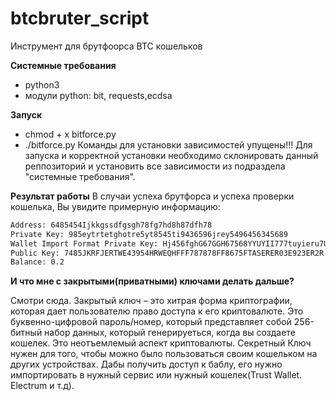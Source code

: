 # btcbruter_script
Инструмент для брутфоорса BTC кошельков

**Системные требования**
- python3
- модули python: bit, requests,ecdsa

**Запуск**
- chmod + x bitforce.py
- ./bitforce.py
Команды для установки зависимостей упущены!!!
Для запуска и корректной установки необходимо склонировать данный реппозиторий и установить все зависимости из подраздела "системные требования".

**Результат работы**
В случаи успеха брутфорса и успеха проверки кошелька, Вы увидите примерную информацию:

```bash
Address: 6485454Ijkkgssdfgsgh78fg7hd8h87dfh78
Private Key: 985eytrtetghotre5yt8545ti9436596jrey5496456345689
Wallet Import Format Private Key: Hj456fghG67GGH67568YYUYII777tuyieru7UTYt
Public Key: 7485JKRFJERTWE43954HRWEQHFFF787878FF8675FTASERER03E923ER2R
Balance: 0.2
```
**И что мне с закрытыми(приватными) ключами делать дальше?**

Смотри сюда.
Закрытый ключ – это хитрая форма криптографии, которая дает пользователю право доступа к его криптовалюте. 
Это буквенно-цифровой пароль/номер, который представляет собой 256-битный набор данных, который генерируеться, когда вы создаете кошелек. 
Это неотъемлемый аспект криптовалюты.
Секретный Ключ нужен для того, чтобы можно было пользоваться своим кошельком на других устройствах. 
Дабы получить доступ к баблу, его нужно импортировать в нужный сервис или нужный кошелек(Trust Wallet. Electrum и т.д).
